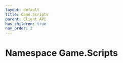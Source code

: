 ```yaml
---
layout: default
title: Game.Scripts
parent: Client API
has_children: true
nav_order: 2
---
```


# Namespace Game.Scripts